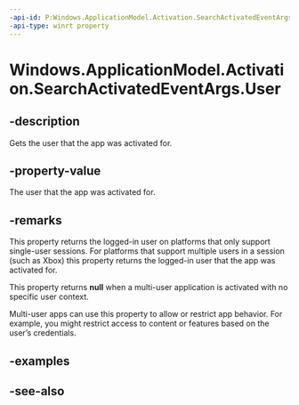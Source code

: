 ----api-id: P:Windows.ApplicationModel.Activation.SearchActivatedEventArgs.User
-api-type: winrt property
---<!-- Property syntaxpublic Windows.System.User User { get; }--># Windows.ApplicationModel.Activation.SearchActivatedEventArgs.User## -descriptionGets the user that the app was activated for.## -property-valueThe user that the app was activated for.## -remarksThis property returns the logged-in user on platforms that only support single-user sessions. For platforms that support multiple users in a session (such as Xbox) this property returns the logged-in user that the app was activated for.This property returns **null** when a multi-user application is activated with no specific user context.Multi-user apps can use this property to allow or restrict app behavior. For example, you might restrict access to content or features based on the user’s credentials.## -examples## -see-also